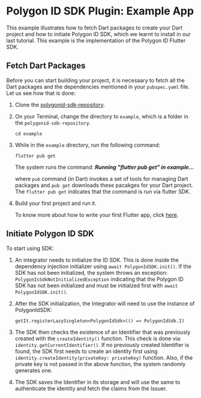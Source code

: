 # Polygon ID SDK Plugin: Example App
 
This example illustrates how to fetch Dart packages to create your Dart project and how to initiate Polygon ID SDK, which we learnt to install in our last tutorial. This example is the implementation of the Polygon ID Flutter SDK.
 
## Fetch Dart Packages

Before you can start building your project, it is necesaary to fetch all the Dart packages and the dependencies mentioned in your `pubspec.yaml` file. Let us see how that is done:
 
1. Clone the [polygonid-sdk-repository](https://github.com/iden3/polygonid-flutter-sdk.git).
 
2. On your Terminal, change the directory to `example`, which is a folder in the `polygonid-sdk-repository`.

      ```
      cd example
      ```
 
3. While in the `example` directory, run the following command:
 
      ```
      flutter pub get
      ```
      The system runs the command:
      ***Running "flutter pub get" in example...***

      where `pub` command (in Dart) invokes a set of tools for managing Dart packages and `pub get` downloads these pacakges for your Dart project. The `flutter pub get` indicates that the command is run via flutter SDK.

4. Build your first project and run it. 

   To know more about how to write your first Flutter app, click [here](https://docs.flutter.dev/get-started/codelab).
 
## Initiate Polygon ID SDK
 
To start using SDK:
 
1. An integrator needs to initialize the  ID SDK. This is done inside the dependency injection initializer using `await PolygonIdSDK.init()`. If the SDK has not been initialized, the system throws an exception: `PolygonIsSdkNotInitializedException` indicating that the Polygon ID SDK has not been initialized and must be initialzed first with `await PolygonIdSDK.init()`.
 
2. After the SDK initialization, the Integrator  will need to use the instance of PolygonIdSDK:
 
      ```
      getIt.registerLazySingleton<PolygonIdSdk>(() => PolygonIdSdk.I)
      ```
 
3. The SDK then checks the existence of an Identifier that was previously created with the `createIdentity()` function. This check is done via: `identity.getCurrentIdentifier()`.
If no previously created Identifier is found, the SDK first needs to create an identity first using `identity.createIdentity(privateKey: privateKey)` function. Also, if the private key is not passed in the above function, the system randomly generates one.
 
4. The SDK saves the Identifier in its storage and will use the same to authenticate the identity and fetch the claims from the Issuer.
